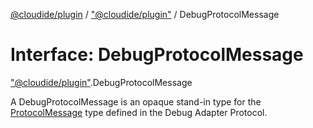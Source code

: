 [@cloudide/plugin](../README.md) / ["@cloudide/plugin"](../modules/_cloudide_plugin_.md) / DebugProtocolMessage

# Interface: DebugProtocolMessage

["@cloudide/plugin"](../modules/_cloudide_plugin_.md).DebugProtocolMessage

A DebugProtocolMessage is an opaque stand-in type for the [ProtocolMessage](https://microsoft.github.io/debug-adapter-protocol/specification#Base_Protocol_ProtocolMessage) type defined in the Debug Adapter Protocol.
